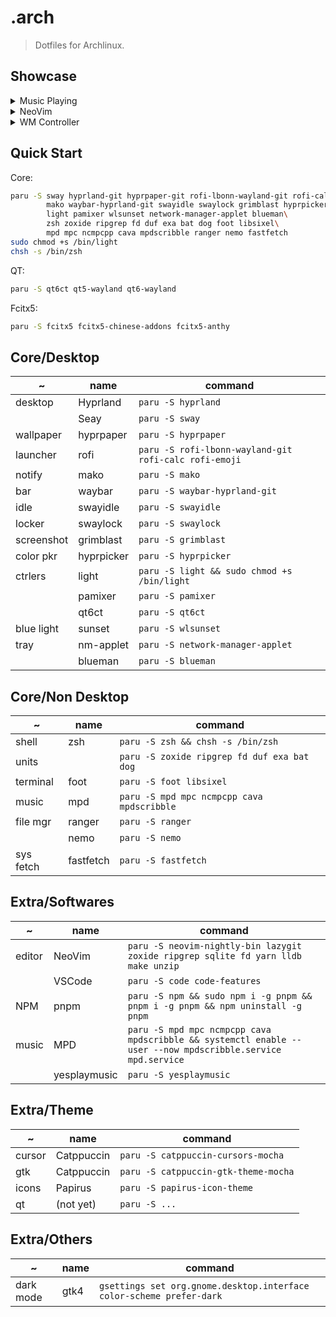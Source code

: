 # .arch

> Dotfiles for Archlinux.

## Showcase

<details>
<summary>Music Playing</summary>

![music-in-sway](https://github.com/huge-pancake/.arch/assets/73375859/b1a6301a-8695-488d-828b-3af68acb5005)

</details>

<details>
<summary>NeoVim</summary>

![neovim-in-sway](https://github.com/huge-pancake/.arch/assets/73375859/b9f470bf-07ba-43d9-b522-81b22bcfab68)

</details>

<details>
<summary>WM Controller</summary>

![windows-manager-controller](https://github.com/huge-pancake/.arch/assets/73375859/04822d4d-1862-478c-b8b6-c6f546e8387c)

</details>

## Quick Start

Core:

```sh
paru -S sway hyprland-git hyprpaper-git rofi-lbonn-wayland-git rofi-calc rofi-emoji\
        mako waybar-hyprland-git swayidle swaylock grimblast hyprpicker\
        light pamixer wlsunset network-manager-applet blueman\
        zsh zoxide ripgrep fd duf exa bat dog foot libsixel\
        mpd mpc ncmpcpp cava mpdscribble ranger nemo fastfetch
sudo chmod +s /bin/light
chsh -s /bin/zsh
```

QT:

```sh
paru -S qt6ct qt5-wayland qt6-wayland
```

Fcitx5:

```sh
paru -S fcitx5 fcitx5-chinese-addons fcitx5-anthy
```

## Core/Desktop

| ~          | name       | command                                               |
| ---------- | ---------- | ----------------------------------------------------- |
| desktop    | Hyprland   | `paru -S hyprland`                                    |
|            | Seay       | `paru -S sway`                                        |
| wallpaper  | hyprpaper  | `paru -S hyprpaper`                                   |
| launcher   | rofi       | `paru -S rofi-lbonn-wayland-git rofi-calc rofi-emoji` |
| notify     | mako       | `paru -S mako`                                        |
| bar        | waybar     | `paru -S waybar-hyprland-git`                         |
| idle       | swayidle   | `paru -S swayidle`                                    |
| locker     | swaylock   | `paru -S swaylock`                                    |
| screenshot | grimblast  | `paru -S grimblast`                                   |
| color pkr  | hyprpicker | `paru -S hyprpicker`                                  |
| ctrlers    | light      | `paru -S light && sudo chmod +s /bin/light`           |
|            | pamixer    | `paru -S pamixer`                                     |
|            | qt6ct      | `paru -S qt6ct`                                       |
| blue light | sunset     | `paru -S wlsunset`                                    |
| tray       | nm-applet  | `paru -S network-manager-applet`                      |
|            | blueman    | `paru -S blueman`                                     |

## Core/Non Desktop

| ~         | name      | command                                     |
| --------- | --------- | ------------------------------------------- |
| shell     | zsh       | `paru -S zsh && chsh -s /bin/zsh`           |
| units     |           | `paru -S zoxide ripgrep fd duf exa bat dog` |
| terminal  | foot      | `paru -S foot libsixel`                     |
| music     | mpd       | `paru -S mpd mpc ncmpcpp cava mpdscribble`  |
| file mgr  | ranger    | `paru -S ranger`                            |
|           | nemo      | `paru -S nemo`                              |
| sys fetch | fastfetch | `paru -S fastfetch`                         |

## Extra/Softwares

| ~      | name         | command                                                                                                     |
| ------ | ------------ | ----------------------------------------------------------------------------------------------------------- |
| editor | NeoVim       | `paru -S neovim-nightly-bin lazygit zoxide ripgrep sqlite fd yarn lldb make unzip`                          |
|        | VSCode       | `paru -S code code-features`                                                                                |
| NPM    | pnpm         | `paru -S npm && sudo npm i -g pnpm && pnpm i -g pnpm && npm uninstall -g pnpm`                              |
| music  | MPD          | `paru -S mpd mpc ncmpcpp cava mpdscribble && systemctl enable --user --now mpdscribble.service mpd.service` |
|        | yesplaymusic | `paru -S yesplaymusic`                                                                                      |

## Extra/Theme

| ~      | name       | command                              |
| ------ | ---------- | ------------------------------------ |
| cursor | Catppuccin | `paru -S catppuccin-cursors-mocha`   |
| gtk    | Catppuccin | `paru -S catppuccin-gtk-theme-mocha` |
| icons  | Papirus    | `paru -S papirus-icon-theme`         |
| qt     | (not yet)  | `paru -S ...`                        |

## Extra/Others

| ~         | name | command                                                              |
| --------- | ---- | -------------------------------------------------------------------- |
| dark mode | gtk4 | `gsettings set org.gnome.desktop.interface color-scheme prefer-dark` |
